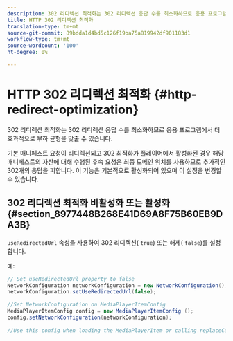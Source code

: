 ```yaml
---
description: 302 리디렉션 최적화는 302 리디렉션 응답 수를 최소화하므로 응용 프로그램에서 더 효과적으로 부하 균형을 맞출 수 있습니다.
title: HTTP 302 리디렉션 최적화
translation-type: tm+mt
source-git-commit: 89bdda1d4bd5c126f19ba75a819942df901183d1
workflow-type: tm+mt
source-wordcount: '100'
ht-degree: 0%

---
```



# HTTP 302 리디렉션 최적화 {#http-redirect-optimization}

302 리디렉션 최적화는 302 리디렉션 응답 수를 최소화하므로 응용 프로그램에서 더 효과적으로 부하 균형을 맞출 수 있습니다.

기본 매니페스트 요청이 리디렉션되고 302 최적화가 플레이어에서 활성화된 경우 해당 매니페스트의 자산에 대해 수행된 후속 요청은 최종 도메인 위치를 사용하므로 추가적인 302개의 응답을 피합니다. 이 기능은 기본적으로 활성화되어 있으며 이 설정을 변경할 수 있습니다.

## 302 리디렉션 최적화 비활성화 또는 활성화 {#section_8977448B268E41D69A8F75B60EB9DA3B}

`useRedirectedUrl` 속성을 사용하여 302 리디렉션( `true`) 또는 해제( `false`)를 설정합니다.

<!--<a id="example_888749F70C8A43279D06A29BD68E7E4D"></a>-->

예:

```java
// Set useRedirectedUrl property to false 
NetworkConfiguration networkConfiguration = new NetworkConfiguration(); 
networkConfiguration.setUseRedirectedUrl(false); 
 
//Set NetworkConfiguration on MediaPlayerItemConfig 
MediaPlayerItemConfig config = new MediaPlayerItemConfig (); 
config.setNetworkConfiguration(networkConfiguration); 
 
//Use this config when loading the MediaPlayerItem or calling replaceCurrentResource
```

